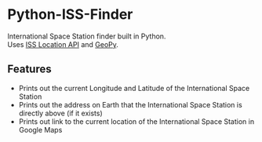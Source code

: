 # Python-ISS-Finder
International Space Station finder built in Python.  
Uses [ISS Location API](http://open-notify.org/Open-Notify-API/ISS-Location-Now/) and [GeoPy](https://geopy.readthedocs.io/en/stable/).

## Features

- Prints out the current Longitude and Latitude of the International Space Station
- Prints out the address on Earth that the International Space Station is directly above (if it exists)
- Prints out link to the current location of the International Space Station in Google Maps
